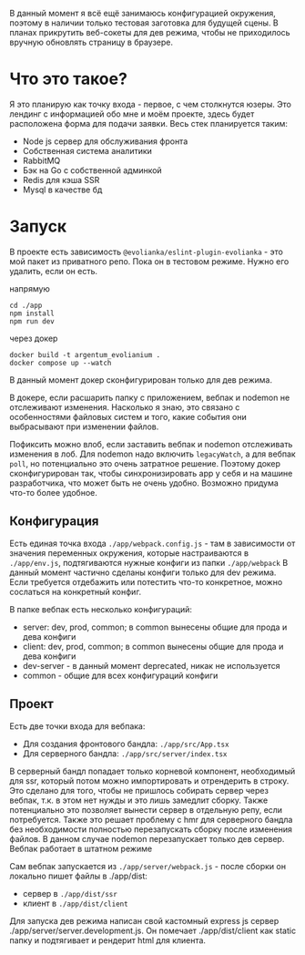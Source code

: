 В данный момент я всё ещё занимаюсь конфигурацией окружения, поэтому в наличии только тестовая заготовка для будущей сцены.
В планах прикрутить веб-сокеты для дев режима, чтобы не приходилось вручную обновлять страницу в браузере.

# Что это такое?

Я это планирую как точку входа - первое, с чем столкнутся юзеры. Это лендинг с информацией обо мне и моём проекте, здесь будет расположена
форма для подачи заявки. Весь стек планируется таким: 

- Node js сервер для обслуживания фронта
- Cобственная система аналитики
- RabbitMQ 
- Бэк на Go с собственной админкой
- Redis для кэша SSR
- Mysql в качестве бд

# Запуск

В проекте есть зависимость ``@evolianka/eslint-plugin-evolianka`` - это мой пакет из приватного репо.
Пока он в тестовом режиме. Нужно его удалить, если он есть.

напрямую

```
cd ./app 
npm install 
npm run dev
```

через докер

``` 
docker build -t argentum_evolianium .
docker compose up --watch
```

В данный момент докер сконфигурирован только для дев режима.

В докере, если расшарить папку с приложением, вебпак и nodemon не отслеживают изменения.
Насколько я знаю, это связано с особенностями файловых систем и того, какие события они выбрасывают
при изменении файлов.

Пофиксить можно влоб, если заставить вебпак и nodemon отслеживать изменения в лоб.
Для nodemon надо включить `legacyWatch`, а для вебпак `poll`, но потенциально это очень затратное решение.
Поэтому докер сконфигурирован так, чтобы синхронизировать app у себя и на машине разработчика, что может быть не очень удобно.
Возможно придума что-то более удобное.

## Конфигурация

Есть единая точка входа `./app/webpack.config.js` - там в зависимости от значения переменных окружения,
которые настраиваются в `./app/env.js`, подтягиваются нужные
конфиги из папки `./app/webpack` В данный момент частично сделаны конфиги только для dev режима.
Если требуется отдебажить или потестить что-то конкретное, можно сослаться на конкретный конфиг.

В папке вебпак есть несколько конфигураций:

- server: dev, prod, common; в common вынесены общие для прода и дева конфиги
- client: dev, prod, common; в common вынесены общие для прода и дева конфиги
- dev-server - в данный момент deprecated, никак не используется
- common - общие для всех конфигураций конфиги

## Проект

Есть две точки входа для вебпака:

- Для создания фронтового бандла: `./app/src/App.tsx`
- Для серверного бандла: `./app/src/server/index.tsx`

В серверный бандл попадает только корневой компонент, необходимый для ssr, который потом можно импортировать
и отрендерить в строку. Это сделано для того, чтобы не пришлось собирать сервер через вебпак, т.к.
в этом нет нужды и это лишь замедлит сборку. Также потенциально это позволяет вынести сервер в отдельную
репу, если потребуется. Также это решает проблему с hmr для серверного бандла без необходимости
полностью перезапускать сборку после изменения файлов. В данном случае nodemon перезапускает только дев сервер.
Вебпак работает в штатном режиме

Сам вебпак запускается из `./app/server/webpack.js` - после сборки он локально пишет файлы в ./app/dist:

- сервер в ``./app/dist/ssr``
- клиент в ``./app/dist/client``

Для запуска дев режима написан свой кастомный express js сервер ./app/server/server.development.js.
Он помечает ./app/dist/client как static папку и подтягивает и рендерит html для клиента.





